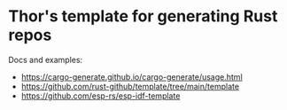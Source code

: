 # Thor's template for generating Rust repos
Docs and examples:
- https://cargo-generate.github.io/cargo-generate/usage.html
- https://github.com/rust-github/template/tree/main/template
- https://github.com/esp-rs/esp-idf-template
